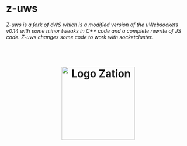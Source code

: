 # z-uws 

*Z-uws is a fork of cWS which is a modified version of the uWebsockets v0.14 with some minor tweaks in C++ code and a complete rewrite of JS code. Z-uws changes some code to work with socketcluster.*

<h1 align="center">
  <!-- Logo -->
  <br/>
  <a href="https://zation.de">
      <img src="https://zation.de/img/zationWideLogo.svg" alt="Logo Zation" height="200"/>
  </a>
  <br/>
</h1>